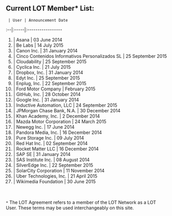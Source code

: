## Current LOT Member* List:

 	 | User | Announcement Date
:--|:-----|:----------------- 	
1. | Asana | 03 June 2014
2. | Be Labs | 14 July 2015
3. |	Canon Inc. | 31 January 2014
4. | Cinco Contenidos Informativos Personalizados SL | 25 September 2015
5. | Cloudability | 25 September 2015
6. | Cyclica Inc. | 21 July 2015
7. |	Dropbox, Inc. | 31 January 2014
8. | Edyt Inc. | 25 September 2015
9. | Enplug, Inc. | 22 September 2015
10. | Ford Motor Company | February 2015
11. |	GitHub, Inc. | 28 October 2014
12. |	Google Inc. | 31 January 2014
13. | Inductive Automation, LLC | 24 September 2015
14. | JPMorgan Chase Bank, N.A. | 30 December 2014
15. |	Khan Academy, Inc. | 2 December 2014
16. | Mazda Motor Corporation | 24 March 2015
17. |	Newegg Inc. | 17 June 2014
18. | Pandora Media, Inc. | 16 December 2014 
19. |	Pure Storage Inc. | 09 July 2014
20. |	Red Hat Inc. | 02 September 2014
21. | Rocket Matter LLC | 16 December 2014
22. |	SAP SE | 31 January 2014
23. |	SAS Institute Inc. | 08 August 2014
24. | SilverEdge Inc. | 22 September 2015
25. |	SolarCity Corporation | 11 November 2014
26. | Uber Technologies, Inc. | 21 April 2015
27. | Wikimedia Foundation | 30 June 2015

<br><br>`*` The LOT Agreement refers to a member of the LOT Network as a LOT User. These terms may be used interchangeably on this site. 

